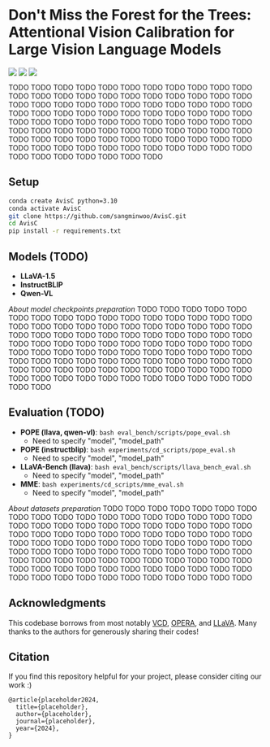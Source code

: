 # Don't Miss the Forest for the Trees: Attentional Vision Calibration for Large Vision Language Models

<!-- Arxiv Link, Project Link -->
<div style='display:flex; gap: 0.25rem; '>
<a href="https://arxiv.org/abs/"><img src="https://img.shields.io/badge/arXiv-2312.15980-b31b1b.svg"></a>
<a href="https://github.io/AvisC"><img src="https://img.shields.io/badge/Project%20Page-online-brightgreen"></a>
<a href='LICENSE'><img src='https://img.shields.io/badge/License-Apache 2.0-g.svg'></a>
</div>

TODO TODO TODO TODO TODO TODO TODO TODO TODO TODO TODO TODO TODO TODO TODO TODO TODO TODO TODO TODO TODO TODO TODO TODO TODO TODO TODO TODO TODO TODO TODO TODO TODO TODO TODO TODO TODO TODO TODO TODO TODO TODO TODO TODO TODO TODO TODO TODO TODO TODO TODO TODO TODO TODO TODO TODO TODO TODO TODO TODO TODO TODO TODO TODO TODO TODO TODO TODO TODO TODO TODO TODO TODO TODO TODO TODO TODO TODO TODO TODO TODO TODO TODO TODO TODO TODO TODO TODO TODO TODO TODO TODO TODO TODO TODO



## Setup

```bash
conda create AvisC python=3.10
conda activate AvisC
git clone https://github.com/sangminwoo/AvisC.git
cd AvisC
pip install -r requirements.txt
```


## Models (TODO)

* **LLaVA-1.5**
* **InstructBLIP**
* **Qwen-VL**

*About model checkpoints preparation*
TODO TODO TODO TODO TODO TODO TODO TODO TODO TODO TODO TODO TODO TODO TODO TODO TODO TODO TODO TODO TODO TODO TODO TODO TODO TODO TODO TODO TODO TODO TODO TODO TODO TODO TODO TODO TODO TODO TODO TODO TODO TODO TODO TODO TODO TODO TODO TODO TODO TODO TODO TODO TODO TODO TODO TODO TODO TODO TODO TODO TODO TODO TODO TODO TODO TODO TODO TODO TODO TODO TODO TODO TODO TODO TODO TODO TODO TODO TODO TODO TODO TODO TODO TODO TODO TODO TODO TODO TODO TODO TODO TODO TODO TODO TODO



## Evaluation (TODO)

* **POPE (llava, qwen-vl)**: `bash eval_bench/scripts/pope_eval.sh` 
  - Need to specify "model", "model_path"
* **POPE (instructblip)**: `bash experiments/cd_scripts/pope_eval.sh` 
  - Need to specify "model", "model_path"
* **LLaVA-Bench (llava)**: `bash eval_bench/scripts/llava_bench_eval.sh`
  - Need to specify "model", "model_path"
* **MME**: `bash experiments/cd_scripts/mme_eval.sh`
  - Need to specify "model", "model_path"

*About datasets preparation*
TODO TODO TODO TODO TODO TODO TODO TODO TODO TODO TODO TODO TODO TODO TODO TODO TODO TODO TODO TODO TODO TODO TODO TODO TODO TODO TODO TODO TODO TODO TODO TODO TODO TODO TODO TODO TODO TODO TODO TODO TODO TODO TODO TODO TODO TODO TODO TODO TODO TODO TODO TODO TODO TODO TODO TODO TODO TODO TODO TODO TODO TODO TODO TODO TODO TODO TODO TODO TODO TODO TODO TODO TODO TODO TODO TODO TODO TODO TODO TODO TODO TODO TODO TODO TODO TODO TODO TODO TODO TODO TODO TODO TODO TODO TODO



## Acknowledgments
This codebase borrows from most notably [VCD](https://github.com/DAMO-NLP-SG/VCD), [OPERA](https://github.com/shikiw/OPERA), and [LLaVA](https://github.com/haotian-liu/LLaVA).
Many thanks to the authors for generously sharing their codes!



## Citation
If you find this repository helpful for your project, please consider citing our work :)

```
@article{placeholder2024,
  title={placeholder}, 
  author={placeholder},
  journal={placeholder},
  year={2024},
}
```